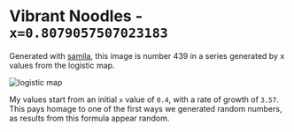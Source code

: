 # Vibrant Noodles - `x=0.8079057507023183`

Generated with [samila](https://github.com/sepandhaghighi/samila), this image is number 439 in a series generated by x values from the logistic map.

![logistic map](https://upload.wikimedia.org/wikipedia/commons/9/96/Logistic_map_bifurcation_diagram_from_1_to_4.png)

My values start from an initial `x` value of `0.4`, with a rate of growth of `3.57`. This pays homage to one of the first ways we generated random numbers, as results from this formula appear random.